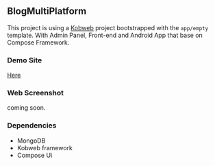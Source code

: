 ## BlogMultiPlatform

This project is using a [Kobweb](https://github.com/varabyte/kobweb) project bootstrapped with the `app/empty` template. With Admin Panel, Front-end and Android App that base on Compose Framework.

### Demo Site
[Here](https://my-blog-2yl8.onrender.com/)

### Web Screenshot
coming soon.

### Dependencies
- MongoDB
- Kobweb framework
- Compose Ui


